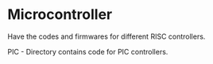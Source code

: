 Microcontroller
===============

Have the codes and firmwares for different RISC controllers.

PIC - Directory contains code for PIC controllers.
